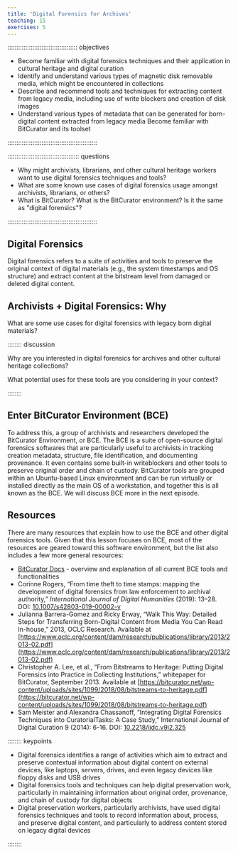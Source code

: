 ```yaml
---
title: 'Digital Forensics for Archives'
teaching: 15
exercises: 5
---
```


::::::::::::::::::::::::::::::::::::::: objectives

- Become familiar with digital forensics techniques and their application in cultural heritage and digital curation
- Identify and understand various types of magnetic disk removable media, which might be encountered in collections
- Describe and recommend tools and techniques for extracting content from legacy media, including use of write blockers and creation of disk images
- Understand various types of metadata that can be generated for born-digital content extracted from legacy media
Become familiar with BitCurator and its toolset

::::::::::::::::::::::::::::::::::::::::::::::::::

:::::::::::::::::::::::::::::::::::::::: questions

- Why might archivists, librarians, and other cultural heritage workers want to use digital forensics techniques and tools?
- What are some known use cases of digital forensics usage amongst archivists, librarians, or others?
- What is BitCurator? What is the BitCurator environment? Is it the same as "digital forensics"?

::::::::::::::::::::::::::::::::::::::::::::::::::

## Digital Forensics

Digital forensics refers to a suite of activities and tools to preserve
the original context of digital materials (e.g., the system timestamps and OS structure)
and extract content at the bitstream level from damaged or deleted digital content.

## Archivists + Digital Forensics: Why

What are some use cases for digital forensics with legacy born digital materials?

:::::::: discussion

Why are you interested in digital forensics for archives and other cultural heritage collections?

What potential uses for these tools are you considering in your context?

::::::::

## Enter BitCurator Environment (BCE)

To address this, a group of archivists and researchers developed the BitCurator Environment, or BCE.
The BCE is a suite of open-source digital forensics softwares that are particularly useful to archivists in tracking creation metadata, structure, file identification, and documenting provenance. It even contains some built-in writeblockers and other tools to preserve original order and chain of custody.
BitCurator tools are grouped within an Ubuntu-based Linux environment and can be run virtually
or installed directly as the main OS of a workstation, and together this is all known as the BCE.
We will discuss BCE more in the next episode.

## Resources

There are many resources that explain how to use
the BCE and other digital forensics tools.
Given that this lesson focuses on BCE,
most of the resources are geared toward this software
environment, but the list also includes a few more general resources:

- [BitCurator Docs](https://bitcurator.github.io/documentation/) - overview and explanation of all current BCE tools and functionalities
- Corinne Rogers, “From time theft to time stamps: mapping the development of digital forensics from law enforcement to archival authority,” _International Journal of Digital Humanities_ (2019): 13–28. DOI: [10.1007/s42803-019-00002-y](https://dx.doi.org/10.1007/s42803-019-00002-y)
- Julianna Barrera-Gomez and Ricky Erway, “Walk This Way: Detailed Steps for Transferring Born-Digital Content from Media You Can Read In-house,” 2013, OCLC Research. Available at [https://www.oclc.org/content/dam/research/publications/library/2013/2013-02.pdf](https://www.oclc.org/content/dam/research/publications/library/2013/2013-02.pdf)
- Christopher A. Lee, et al., “From Bitstreams to Heritage: Putting Digital Forensics into Practice in Collecting Institutions,” whitepaper for BitCurator, September 2013. Available at [https://bitcurator.net/wp-content/uploads/sites/1099/2018/08/bitstreams-to-heritage.pdf](https://bitcurator.net/wp-content/uploads/sites/1099/2018/08/bitstreams-to-heritage.pdf)
- Sam Meister and Alexandra Chassanoff, “Integrating Digital Forensics Techniques into CuratorialTasks: A Case Study,” International Journal of Digital Curation 9 (2014): 6-16. DOI: [10.2218/ijdc.v9i2.325](https://dx.doi.org/10.2218/ijdc.v9i2.325)

:::::::: keypoints

- Digital forensics identifies a range of activities which aim to extract and preserve contextual information about digital content on external devices, like laptops, servers, drives, and even legacy devices like floppy disks and USB drives
- Digital forensics tools and techniques can help digital preservation work, particularly in maintaining information about original order, provenance, and chain of custody for digital objects
- Digital preservation workers, particularly archivists, have used digital forensics techniques and tools to record information about, process, and preserve digital content, and particularly to address content stored on legacy digital devices

::::::::